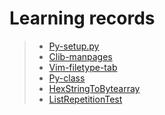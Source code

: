 # Learning records

> - [Py-setup.py](https://nbviewer.jupyter.org/github/openxzx/learn-record/blob/master/files/py-setup.ipynb)
> - [Clib-manpages](https://nbviewer.jupyter.org/github/openxzx/learn-record/blob/master/files/clib-manpages.ipynb)
> - [Vim-filetype-tab](https://nbviewer.jupyter.org/github/openxzx/learn-record/blob/master/files/vim-filetype-tab.ipynb)
> - [Py-class](https://nbviewer.jupyter.org/github/openxzx/learn-record/blob/master/files/py-class.ipynb)
> - [HexStringToBytearray](https://nbviewer.jupyter.org/github/openxzx/learn-record/blob/master/files/HexStringToBytearray.ipynb)
> - [ListRepetitionTest](https://nbviewer.jupyter.org/github/openxzx/learn-record/blob/master/files/list-repetition-test.ipynb)
